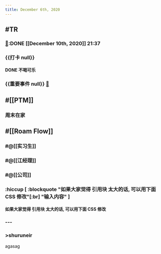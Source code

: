 ```yaml
---
title: December 6th, 2020
---
```


## #TR
### [💸]([[Bill]]):DONE [[December 10th, 2020]] 21:37

### {{打卡 null}}
#### DONE 不喝可乐

### {{重要事件 null}} [🧸]([[Theday]])

### 

## #[[PTM]]
### 周末在家

## #[[Roam Flow]]
### #@[[实习生]] [ ]([[@Who]])

### #@[[江经理]] [ ]([[@Who]])

### #@[[公司]] [ ]([[@Where]])

### :hiccup [ :blockquote "如果大家觉得 引用块 太大的话, 可以用下面 CSS 修改"[:br] "输入内容" ]
#### 如果大家觉得 引用块 太大的话, 可以用下面 CSS 修改

### ---

### >shuruneir
agasag

